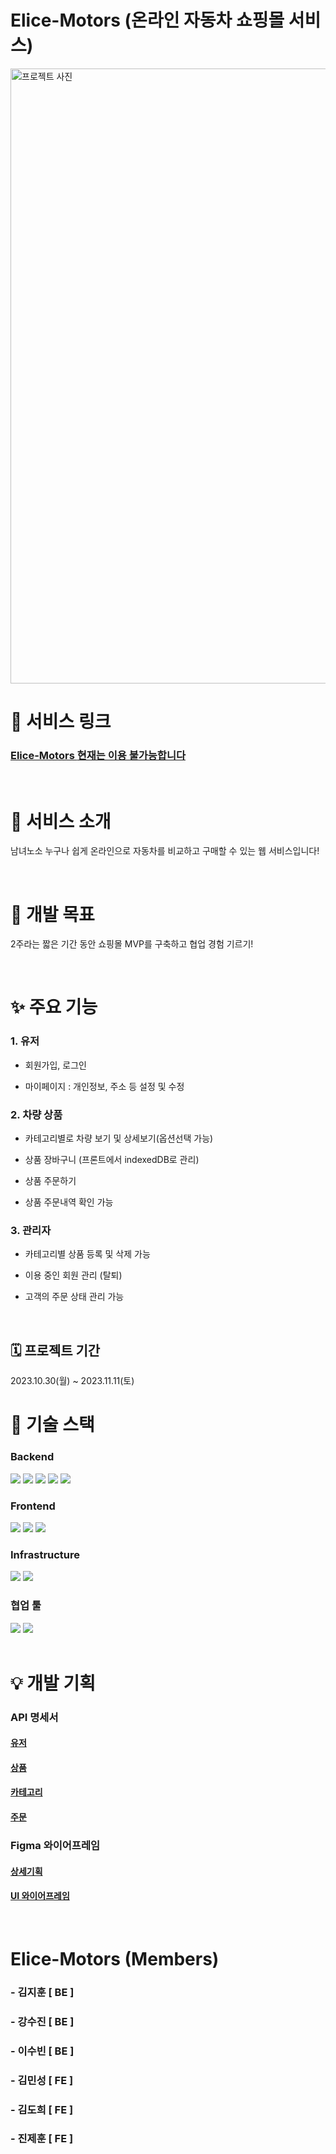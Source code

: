 # Elice-Motors (온라인 자동차 쇼핑몰 서비스)

<img width="984" alt="프로젝트 사진" src="https://github.com/Elice-motors/Elice-motors-front/assets/78842816/ec1498ca-7dc8-4d0d-a8f0-dcf07d3f1c75" />

# 👀 서비스 링크

### [Elice-Motors **현재는 이용 불가능합니다**](http://http://kdt-sw-7-team10.elicecoding.com/)

<br />

# 🎉 서비스 소개

남녀노소 누구나 쉽게 온라인으로 자동차를 비교하고 구매할 수 있는 웹 서비스입니다!

<br />

# 💚 개발 목표

2주라는 짧은 기간 동안 쇼핑몰 MVP를 구축하고 협업 경험 기르기!

<br />

# ✨ 주요 기능

### 1. 유저

- 회원가입, 로그인

- 마이페이지 : 개인정보, 주소 등 설정 및 수정


### 2. 차량 상품

- 카테고리별로 차량 보기 및 상세보기(옵션선택 가능)

- 상품 장바구니 (프론트에서 indexedDB로 관리)

- 상품 주문하기

- 상품 주문내역 확인 가능

### 3. 관리자

- 카테고리별 상품 등록 및 삭제 가능

- 이용 중인 회원 관리 (탈퇴)

- 고객의 주문 상태 관리 가능

<br />

## 🗓️ 프로젝트 기간

2023.10.30(월) ~ 2023.11.11(토)

# 🥁 기술 스택

### Backend

<img src="https://img.shields.io/badge/Node.js-339933?style=flat-square&logo=nodedotjs&logoColor=white"/>
<img src="https://img.shields.io/badge/Express-000000?style=flat-square&logo=express&logoColor=white"/>
<img src="https://img.shields.io/badge/MongoDB-47A248?style=flat-square&logo=mongodb&logoColor=white"/>
<img src="https://img.shields.io/badge/Mongoose-880000?style=flat-square&logo=mongoose&logoColor=white"/>
<img src="https://img.shields.io/badge/JavaScript-F7DF1E?style=flat-square&logo=javascript&logoColor=white"/>

### Frontend

<img src="https://img.shields.io/badge/React-61DAFB?style=flat-square&logo=react&logoColor=white"/>
<img src="https://img.shields.io/badge/JavaScript-F7DF1E?style=flat-square&logo=javascript&logoColor=white"/>
<img src="https://img.shields.io/badge/MUI-007FFF?style=flat-square&logo=MUI&logoColor=white"/>

### Infrastructure

<img src="https://img.shields.io/badge/PM2-2B037A?style=flat-square&logo=pm2&logoColor=white"/>
<img src="https://img.shields.io/badge/NGINX-009639?style=flat-square&logo=nginx&logoColor=white"/>

### 협업 툴

<img src="https://img.shields.io/badge/Gitlab-FC6D26?style=flat-square&logo=gitlab&logoColor=white"/>
<img src="https://img.shields.io/badge/Figma-0C8CE9?style=flat-square&logo=figma&logoColor=white"/>

<br />
<br />

# 💡 개발 기획

### API 명세서

#### [유저](https://documenter.getpostman.com/view/30577749/2s9YXb9kQJ)
#### [상품](https://documenter.getpostman.com/view/30577749/2s9YXbA67R)
#### [카테고리](https://documenter.getpostman.com/view/30834877/2s9YXceQsk)
#### [주문](https://documenter.getpostman.com/view/30577749/2s9YXe7PwW)

### Figma 와이어프레임

#### [상세기획](https://www.figma.com/file/z4ugVYgjpSXUgjOPrSGNmo/Elice_SW7_1stProject_UI_Specification?type=whiteboard&node-id=0-1&t=JoxSw3nJVTO6tYRk-0)
#### [UI 와이어프레임](https://www.figma.com/file/UZuKzLsZxFCWJXIUg6qkkr/Elice_SW7_FirstProject_Wireframe(%EC%9D%BD%EA%B8%B0%EC%A0%84%EC%9A%A9)?type=design&node-id=0-1&mode=design&t=ZQKHAQTn6s2kScqy-0)

<br />

# Elice-Motors (Members)

### - 김지훈 [ BE ]

### - 강수진 [ BE ]

### - 이수빈 [ BE ]

### - 김민성 [ FE ]

### - 김도희 [ FE ]

### - 진제훈 [ FE ]
